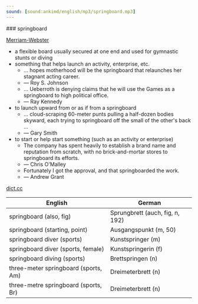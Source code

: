 ```yaml
---
sound: [sound:ankimd/english/mp3/springboard.mp3]
---
```


\### springboard

[Merriam-Webster](https://www.merriam-webster.com/dictionary/springboard)

- a flexible board usually secured at one end and used for gymnastic stunts or diving
- something that helps launch an activity, enterprise, etc.
    - … hopes motherhood will be the springboard that relaunches her stagnant acting career.
    - — Roy S. Johnson
    - … Ueberroth is denying claims that he will use the Games as a springboard to high political office.
    - — Ray Kennedy
- to launch upward from or as if from a springboard
    - … cloud-scraping 60-meter punts pulling a half-dozen bodies skyward, each trying to springboard off the small of the other's back …
    - — Gary Smith
- to start or help start something (such as an activity or enterprise)
    - The company has spent heavily to establish a brand name and reputation from scratch, with no brick-and-mortar stores to springboard its efforts.
    - — Chris O'Malley
    - Fortunately I got the approval, and that springboarded the work.
    - — Andrew Grant

[dict.cc](https://www.dict.cc/springboard)

| English        | German       |
| -------------- | ------------ |
| springboard (also, fig) | Sprungbrett (auch, fig, n, 192) |
| springboard (starting, point) | Ausgangspunkt (m, 50) |
| springboard diver (sports) | Kunstspringer (m) |
| springboard diver (sports, female) | Kunstspringerin (f) |
| springboard diving (sports) | Brettspringen (n) |
| three-meter springboard (sports, Am) | Dreimeterbrett (n) |
| three-metre springboard (sports, Br) | Dreimeterbrett (n) |
